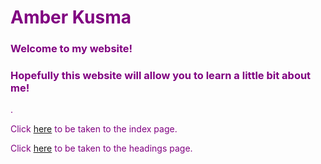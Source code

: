 <span style="color:purple">

# Amber Kusma
### Welcome to my website!
### Hopefully this website will allow you to learn a little bit about me!

</span>.

Click [here](./about) to be taken to the index page.


Click [here](./projects) to be taken to the headings page.
